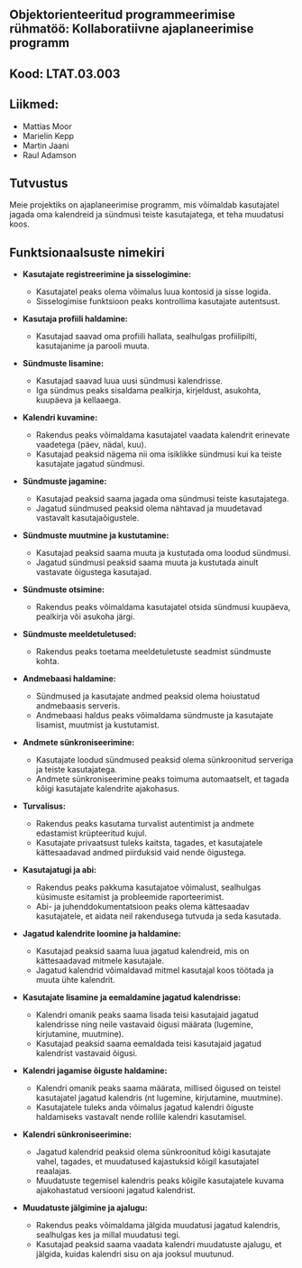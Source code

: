 ## Objektorienteeritud programmeerimise rühmatöö: Kollaboratiivne ajaplaneerimise programm
## Kood: LTAT.03.003


## Liikmed:
- Mattias Moor
- Marielin Kepp
- Martin Jaani
- Raul Adamson


## Tutvustus
Meie projektiks on ajaplaneerimise programm, mis võimaldab kasutajatel jagada oma kalendreid ja sündmusi teiste kasutajatega, et teha muudatusi koos. 

##  Funktsionaalsuste nimekiri
- **Kasutajate registreerimine ja sisselogimine:**
  - Kasutajatel peaks olema võimalus luua kontosid ja sisse logida.
  - Sisselogimise funktsioon peaks kontrollima kasutajate autentsust.

- **Kasutaja profiili haldamine:**
  - Kasutajad saavad oma profiili hallata, sealhulgas profiilipilti, kasutajanime ja parooli muuta.

- **Sündmuste lisamine:**
  - Kasutajad saavad luua uusi sündmusi kalendrisse.
  - Iga sündmus peaks sisaldama pealkirja, kirjeldust, asukohta, kuupäeva ja kellaaega.

- **Kalendri kuvamine:**
  - Rakendus peaks võimaldama kasutajatel vaadata kalendrit erinevate vaadetega (päev, nädal, kuu).
  - Kasutajad peaksid nägema nii oma isiklikke sündmusi kui ka teiste kasutajate jagatud sündmusi.

- **Sündmuste jagamine:**
  - Kasutajad peaksid saama jagada oma sündmusi teiste kasutajatega.
  - Jagatud sündmused peaksid olema nähtavad ja muudetavad vastavalt kasutajaõigustele.

- **Sündmuste muutmine ja kustutamine:**
  - Kasutajad peaksid saama muuta ja kustutada oma loodud sündmusi.
  - Jagatud sündmusi peaksid saama muuta ja kustutada ainult vastavate õigustega kasutajad.

- **Sündmuste otsimine:**
  - Rakendus peaks võimaldama kasutajatel otsida sündmusi kuupäeva, pealkirja või asukoha järgi.

- **Sündmuste meeldetuletused:**
  - Rakendus peaks toetama meeldetuletuste seadmist sündmuste kohta.

- **Andmebaasi haldamine:**
  - Sündmused ja kasutajate andmed peaksid olema hoiustatud andmebaasis serveris.
  - Andmebaasi haldus peaks võimaldama sündmuste ja kasutajate lisamist, muutmist ja kustutamist.

- **Andmete sünkroniseerimine:**
  - Kasutajate loodud sündmused peaksid olema sünkroonitud serveriga ja teiste kasutajatega.
  - Andmete sünkroniseerimine peaks toimuma automaatselt, et tagada kõigi kasutajate kalendrite ajakohasus.

- **Turvalisus:**
  - Rakendus peaks kasutama turvalist autentimist ja andmete edastamist krüpteeritud kujul.
  - Kasutajate privaatsust tuleks kaitsta, tagades, et kasutajatele kättesaadavad andmed piirduksid vaid nende õigustega.

- **Kasutajatugi ja abi:**
  - Rakendus peaks pakkuma kasutajatoe võimalust, sealhulgas küsimuste esitamist ja probleemide raporteerimist.
  - Abi- ja juhenddokumentatsioon peaks olema kättesaadav kasutajatele, et aidata neil rakendusega tutvuda ja seda kasutada.

- **Jagatud kalendrite loomine ja haldamine:**
  - Kasutajad peaksid saama luua jagatud kalendreid, mis on kättesaadavad mitmele kasutajale.
  - Jagatud kalendrid võimaldavad mitmel kasutajal koos töötada ja muuta ühte kalendrit.

- **Kasutajate lisamine ja eemaldamine jagatud kalendrisse:**
  - Kalendri omanik peaks saama lisada teisi kasutajaid jagatud kalendrisse ning neile vastavaid õigusi määrata (lugemine, kirjutamine, muutmine).
  - Kasutajad peaksid saama eemaldada teisi kasutajaid jagatud kalendrist vastavaid õigusi.

- **Kalendri jagamise õiguste haldamine:**
  - Kalendri omanik peaks saama määrata, millised õigused on teistel kasutajatel jagatud kalendris (nt lugemine, kirjutamine, muutmine).
  - Kasutajatele tuleks anda võimalus jagatud kalendri õiguste haldamiseks vastavalt nende rollile kalendri kasutamisel.

- **Kalendri sünkroniseerimine:**
  - Jagatud kalendrid peaksid olema sünkroonitud kõigi kasutajate vahel, tagades, et muudatused kajastuksid kõigil kasutajatel reaalajas.
  - Muudatuste tegemisel kalendris peaks kõigile kasutajatele kuvama ajakohastatud versiooni jagatud kalendrist.

- **Muudatuste jälgimine ja ajalugu:**
  - Rakendus peaks võimaldama jälgida muudatusi jagatud kalendris, sealhulgas kes ja millal muudatusi tegi.
  - Kasutajad peaksid saama vaadata kalendri muudatuste ajalugu, et jälgida, kuidas kalendri sisu on aja jooksul muutunud.
